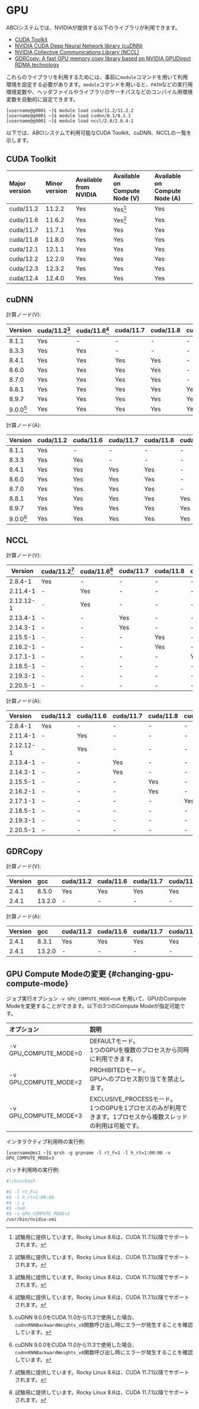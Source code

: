 # GPU

ABCIシステムでは、NVIDIAが提供する以下のライブラリが利用できます。

* [CUDA Toolkit](https://developer.nvidia.com/cuda-toolkit)
* [NVIDIA CUDA Deep Neural Network library (cuDNN)](https://developer.nvidia.com/cudnn)
* [NVIDIA Collective Communications Library (NCCL)](https://developer.nvidia.com/nccl)
* [GDRCopy: A fast GPU memory copy library based on NVIDIA GPUDirect RDMA technology](https://github.com/NVIDIA/gdrcopy)

これらのライブラリを利用するためには、事前に`module`コマンドを用いて利用環境を設定する必要があります。`module`コマンドを用いると、`PATH`などの実行用環境変数や、ヘッダファイルやライブラリのサーチパスなどのコンパイル用環境変数を自動的に設定できます。

```
[username@g0001 ~]$ module load cuda/11.2/11.2.2
[username@g0001 ~]$ module load cudnn/8.1/8.1.1
[username@g0001 ~]$ module load nccl/2.8/2.8.4-1
```

以下では、ABCIシステムで利用可能なCUDA Toolkit、cuDNN、NCCLの一覧を示します。

## CUDA Toolkit

| Major version | Minor version | Available from NVIDIA | Available on Compute Node (V) | Available on Compute Node (A) |
| :------------ | :------------ | :-------------------- | :---------------------------- | :---------------------------- |
| cuda/11.2     | 11.2.2        | Yes                   | Yes[^1]                       | Yes                           |
| cuda/11.6     | 11.6.2        | Yes                   | Yes[^1]                       | Yes                           |
| cuda/11.7     | 11.7.1        | Yes                   | Yes                           | Yes                           |
| cuda/11.8     | 11.8.0        | Yes                   | Yes                           | Yes                           |
| cuda/12.1     | 12.1.1        | Yes                   | Yes                           | Yes                           |
| cuda/12.2     | 12.2.0        | Yes                   | Yes                           | Yes                           |
| cuda/12.3     | 12.3.2        | Yes                   | Yes                           | Yes                           |
| cuda/12.4     | 12.4.0        | Yes                   | Yes                           | Yes                           |

[^1]: 試験用に提供しています。Rocky Linux 8.6は、CUDA 11.7.1以降でサポートされます。

## cuDNN

計算ノード(V):

| Version | cuda/11.2[^1] | cuda/11.6[^1] | cuda/11.7 | cuda/11.8 | cuda/12.1 | cuda/12.2 | cuda/12.3 | cuda/12.4 |
| ------- | ------------- | ------------- | --------- | --------- | --------- | --------- | --------- | --------- |
| 8.1.1   | Yes           | -             | -         | -         | -         | -         | -         | -         |
| 8.3.3   | Yes           | Yes           | -         | -         | -         | -         | -         | -         |
| 8.4.1   | Yes           | Yes           | Yes       | Yes       | -         | -         | -         | -         |
| 8.6.0   | Yes           | Yes           | Yes       | Yes       | -         | -         | -         | -         |
| 8.7.0   | Yes           | Yes           | Yes       | Yes       | -         | -         | -         | -         |
| 8.8.1   | Yes           | Yes           | Yes       | Yes       | Yes       | Yes       | Yes       | Yes       |
| 8.9.7   | Yes           | Yes           | Yes       | Yes       | Yes       | Yes       | Yes       | Yes       |
| 9.0.0[^2] | Yes           | Yes           | Yes       | Yes       | Yes       | Yes       | Yes       | Yes       |

計算ノード(A):

| Version | cuda/11.2 | cuda/11.6 | cuda/11.7 | cuda/11.8 | cuda/12.1 | cuda/12.2 | cuda/12.3 | cuda/12.4 |
| :------ | :-------- | :-------- | :-------- | :-------- | :-------- | :-------- | :-------- | :-------- |
| 8.1.1   | Yes       | -         | -         | -         | -         | -         | -         | -         |
| 8.3.3   | Yes       | Yes       | -         | -         | -         | -         | -         | -         |
| 8.4.1   | Yes       | Yes       | Yes       | Yes       | -         | -         | -         | -         |
| 8.6.0   | Yes       | Yes       | Yes       | Yes       | -         | -         | -         | -         |
| 8.7.0   | Yes       | Yes       | Yes       | Yes       | -         | -         | -         | -         |
| 8.8.1   | Yes       | Yes       | Yes       | Yes       | Yes       | Yes       | Yes       | Yes       |
| 8.9.7   | Yes       | Yes       | Yes       | Yes       | Yes       | Yes       | Yes       | Yes       |
| 9.0.0[^2] | Yes       | Yes       | Yes       | Yes       | Yes       | Yes       | Yes       | Yes       |

[^2]: cuDNN 9.0.0をCUDA 11.0から11.3で使用した場合、`cudnnRNNBackwardWeights_v8`関数呼び出し時にエラーが発生することを確認しています。

## NCCL

計算ノード(V):

| Version   | cuda/11.2[^1] | cuda/11.6[^1] | cuda/11.7 | cuda/11.8 | cuda/12.1 | cuda/12.2 | cuda/12.3 | cuda/12.4 |
| --------- | ------------- | ------------- | --------- | --------- | --------- | --------- | --------- | --------- |
| 2.8.4-1   | Yes           | -             | -         | -         | -         | -         | -         | -         |
| 2.11.4-1  | -             | Yes           | -         | -         | -         | -         | -         | -         |
| 2.12.12-1 | -             | Yes           | -         | -         | -         | -         | -         | -         |
| 2.13.4-1  | -             | -             | Yes       | -         | -         | -         | -         | -         |
| 2.14.3-1  | -             | -             | Yes       | -         | -         | -         | -         | -         |
| 2.15.5-1  | -             | -             | -         | Yes       | -         | -         | -         | -         |
| 2.16.2-1  | -             | -             | -         | Yes       | -         | -         | -         | -         |
| 2.17.1-1  | -             | -             | -         | -         | Yes       | -         | -         | -         |
| 2.18.5-1  | -             | -             | -         | -         | -         | Yes       | -         | -         |
| 2.19.3-1  | -             | -             | -         | -         | -         | Yes       | Yes       | -         |
| 2.20.5-1  | -             | -             | -         | -         | -         | Yes       | -         | Yes       |


計算ノード(A):

| Version   | cuda/11.2 | cuda/11.6 | cuda/11.7 | cuda/11.8 | cuda/12.1 | cuda/12.2 | cuda/12.3 | cuda/12.4 |
| :-------- | :-------- | :-------- | :-------- | :-------- | :-------- | :-------- | :-------- | :-------- |
| 2.8.4-1   | Yes       | -         | -         | -         | -         | -         | -         | -         |
| 2.11.4-1  | -         | Yes       | -         | -         | -         | -         | -         | -         |
| 2.12.12-1 | -         | Yes       | -         | -         | -         | -         | -         | -         |
| 2.13.4-1  | -         | -         | Yes       | -         | -         | -         | -         | -         |
| 2.14.3-1  | -         | -         | Yes       | -         | -         | -         | -         | -         |
| 2.15.5-1  | -         | -         | -         | Yes       | -         | -         | -         | -         |
| 2.16.2-1  | -         | -         | -         | Yes       | -         | -         | -         | -         |
| 2.17.1-1  | -         | -         | -         | -         | Yes       | -         | -         | -         |
| 2.18.5-1  | -         | -         | -         | -         | -         | Yes       | -         | -         |
| 2.19.3-1  | -         | -         | -         | -         | -         | Yes       | Yes       | -         |
| 2.20.5-1  | -         | -         | -         | -         | -         | Yes       | -         | Yes       |

## GDRCopy

計算ノード(V):

| Version | gcc | cuda/11.2 | cuda/11.6 | cuda/11.7 | cuda/11.8 | cuda/12.1 | cuda/12.2 | cuda/12.3 | cuda/12.4 |
|:--|:--|:--|:--|:--|:--|:--|:--|:--|:--|
| 2.4.1 | 8.5.0 | Yes | Yes | Yes | Yes | Yes | Yes | Yes | Yes |
| 2.4.1 | 13.2.0 | - | - | - | - | - | - | - | Yes |

計算ノード(A):

| Version | gcc | cuda/11.2 | cuda/11.6 | cuda/11.7 | cuda/11.8 | cuda/12.1 | cuda/12.2 | cuda/12.3 | cuda/12.4 |
|:--|:--|:--|:--|:--|:--|:--|:--|:--|:--|
| 2.4.1 | 8.3.1 | Yes | Yes | Yes | Yes | Yes | Yes | Yes | Yes |
| 2.4.1 | 13.2.0 | - | - | - | - | - | - | - | Yes |

## GPU Compute Modeの変更 {#changing-gpu-compute-mode}

ジョブ実行オプション `-v GPU_COMPUTE_MODE=num` を用いて、GPUのCompute Modeを変更することができます。以下の3つのCompute Modeが指定可能です。

| オプション | 説明 |
|:--|:--|
|-v GPU\_COMPUTE\_MODE=0 | DEFAULTモード。<br>1つのGPUを複数のプロセスから同時に利用できます。 |
|-v GPU\_COMPUTE\_MODE=2 | PROHIBITEDモード。<br>GPUへのプロセス割り当てを禁止します。 |
|-v GPU\_COMPUTE\_MODE=3 | EXCLUSIVE\_PROCESSモード。<br>1つのGPUを1プロセスのみが利用できます。1プロセスから複数スレッドの利用は可能です。 |

インタラクティブ利用時の実行例:

```
[username@es1 ~]$ qrsh -g grpname -l rt_F=1 -l h_rt=1:00:00 -v GPU_COMPUTE_MODE=3
```

バッチ利用時の実行例:

```bash
#!/bin/bash

#$ -l rt_F=1
#$ -l h_rt=1:00:00
#$ -j y
#$ -cwd
#$ -v GPU_COMPUTE_MODE=3
/usr/bin/nvidia-smi
```
